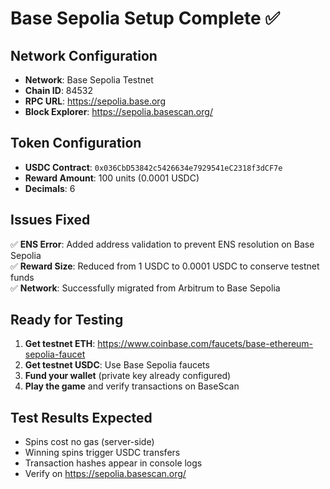 # Base Sepolia Setup Complete ✅

## Network Configuration
- **Network**: Base Sepolia Testnet
- **Chain ID**: 84532
- **RPC URL**: https://sepolia.base.org
- **Block Explorer**: https://sepolia.basescan.org/

## Token Configuration
- **USDC Contract**: `0x036CbD53842c5426634e7929541eC2318f3dCF7e`
- **Reward Amount**: 100 units (0.0001 USDC)
- **Decimals**: 6

## Issues Fixed
✅ **ENS Error**: Added address validation to prevent ENS resolution on Base Sepolia  
✅ **Reward Size**: Reduced from 1 USDC to 0.0001 USDC to conserve testnet funds  
✅ **Network**: Successfully migrated from Arbitrum to Base Sepolia

## Ready for Testing
1. **Get testnet ETH**: https://www.coinbase.com/faucets/base-ethereum-sepolia-faucet
2. **Get testnet USDC**: Use Base Sepolia faucets 
3. **Fund your wallet** (private key already configured)
4. **Play the game** and verify transactions on BaseScan

## Test Results Expected
- Spins cost no gas (server-side)
- Winning spins trigger USDC transfers
- Transaction hashes appear in console logs
- Verify on https://sepolia.basescan.org/